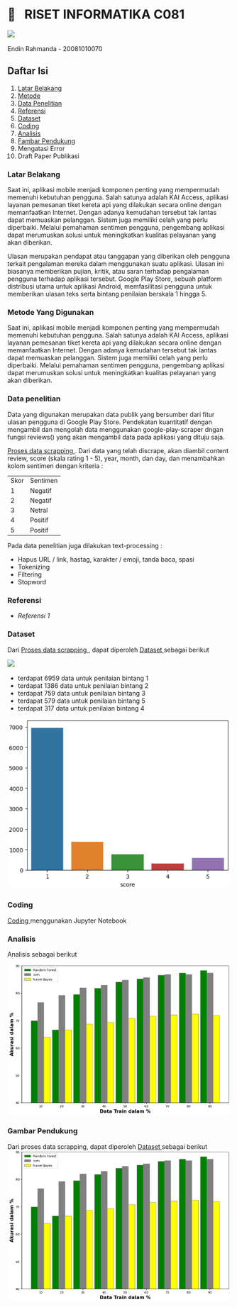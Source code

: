 <h1> 🔰 &nbsp; RISET INFORMATIKA C081 </h1>
<p align=”center”>
<img width=”200" height=”200" src="https://github.com/donxuiqote/riset_informatika_c081/assets/113412835/c1cea88e-afaf-4d95-9e2c-e312d6a94b90">
</p>

<p> Endin Rahmanda - 20081010070  </p>

<h2> Daftar Isi </h2>

<ol>
    <li> <a href="#latar_belakang"> Latar Belakang </a> </li>
    <li> <a href="#metode"> Metode </a> </li>
    <li> <a href="#data"> Data Penelitian </a> </li>
    <li> <a href="#referensi"> Referensi </a> </li>
    <li> <a href="#dataset"> Dataset </a> </li>
    <li> <a href="#coding"> Coding </a> </li>
    <li> <a href="#analisis"> Analisis </a> </li>
    <li> <a href="#pendukung"> Fambar Pendukung </a> </li>
    <li> Mengatasi Error </li>
    <li> Draft Paper Publikasi </li>
</ol>

<h3 id="latar_belakang"> Latar Belakang </h3>
<p>Saat ini, aplikasi mobile menjadi komponen penting yang mempermudah memenuhi kebutuhan pengguna. Salah satunya adalah KAI Access, aplikasi layanan pemesanan tiket kereta api yang dilakukan secara online dengan memanfaatkan Internet. Dengan adanya kemudahan tersebut tak lantas dapat memuaskan pelanggan. Sistem juga memiliki celah yang perlu diperbaiki. Melalui pemahaman sentimen pengguna, pengembang aplikasi dapat merumuskan solusi untuk meningkatkan kualitas pelayanan yang akan diberikan. 
	
<p>Ulasan merupakan pendapat atau tanggapan yang diberikan oleh pengguna terkait pengalaman mereka dalam menggunakan suatu aplikasi. Ulasan ini biasanya memberikan pujian, kritik, atau saran terhadap pengalaman pengguna terhadap aplikasi tersebut. Google Play Store, sebuah platform distribusi utama untuk aplikasi Android, memfasilitasi pengguna untuk memberikan ulasan teks serta bintang penilaian berskala 1 hingga 5. </p>

<h3 id="metode"> Metode Yang Digunakan </h3>
<p>Saat ini, aplikasi mobile menjadi komponen penting yang mempermudah memenuhi kebutuhan pengguna. Salah satunya adalah KAI Access, aplikasi layanan pemesanan tiket kereta api yang dilakukan secara online dengan memanfaatkan Internet. Dengan adanya kemudahan tersebut tak lantas dapat memuaskan pelanggan. Sistem juga memiliki celah yang perlu diperbaiki. Melalui pemahaman sentimen pengguna, pengembang aplikasi dapat merumuskan solusi untuk meningkatkan kualitas pelayanan yang akan diberikan. </p>


<h3 id="data"> Data penelitian </h3>
<p>Data yang digunakan merupakan data publik yang bersumber dari fitur ulasan pengguna di Google Play Store. Pendekatan kuantitatif dengan mengambil dan mengolah data menggunakan google-play-scraper dngan fungsi reviews() yang akan mengambil data pada aplikasi yang dituju saja.

<a href="https://github.com/donxuiqote/riset_informatika_c081/blob/main/data_scrapping.ipynb"> Proses data scrapping </a>. Dari data yang telah discrape, akan diambil content review, score (skala rating 1 - 5), year, month, dan day, dan menambahkan kolom sentimen dengan kriteria :

<table>
	<tr>
		<td>Skor</td>
		<td>Sentimen</td>
	</tr>
	<tr>
		<td>1</td>
		<td>Negatif</td>
	</tr>
		<tr>
		<td>2</td>
		<td>Negatif</td>
	</tr>
		<tr>
		<td>3</td>
		<td>Netral</td>
	</tr>
		<tr>
		<td>4</td>
		<td>Positif</td>
	</tr>
		<tr>
		<td>5</td>
		<td>Positif</td>
	</tr>
</table>

Pada data penelitian juga dilakukan text-processing :
<ul>
	<li>Hapus URL / link, hastag, karakter / emoji, tanda baca, spasi </li>
	<li>Tokenizing</li>
	<li>Filtering</li>
	<li>Stopword</li>
</ul>

</p>

<h3 id="referensi"> Referensi </h3>

<ul>
	<li> <i> Referensi 1 </i> </li>
	
</ul>
<p> </p>

<h3 id="dataset"> Dataset </h3>
<p>
Dari <a href="https://github.com/donxuiqote/riset_informatika_c081/blob/main/data_scrapping.ipynb"> Proses data scrapping </a>, dapat diperoleh <a href="https://github.com/donxuiqote/riset_informatika_c081/blob/main/dataset.csv"> Dataset </a> sebagai berikut
	
<img src="https://github.com/donxuiqote/riset_informatika_c081/assets/113412835/314215fb-20ff-44fe-a0aa-594b8fc61891"> </img>

<ul>
	<li>terdapat 6959 data untuk penilaian bintang 1</li>
	<li>terdapat 1386 data untuk penilaian bintang 2</li>
	<li>terdapat 759 data untuk penilaian bintang 3</li>
	<li>terdapat 579 data untuk penilaian bintang 5</li>
	<li>terdapat 317 data untuk penilaian bintang 4</li>
</ul>

<img src="https://github.com/donxuiqote/riset_informatika_c081/blob/main/images/Screenshot%20(319).png">


</p>

<h3 id="coding"> Coding </h3>
<p>
<a href="https://github.com/donxuiqote/riset_informatika_c081/blob/main/coding.ipynb"> Coding </a> menggunakan Jupyter Notebook
</p>

<h3 id="analisis"> Analisis </h3>
<p>

 
Analisis sebagai berikut
	
<img src="https://github.com/donxuiqote/riset_informatika_c081/blob/main/images/Screenshot%20(324).png">
</p>

<h3 id="pendukung"> Gambar Pendukung </h3>
<p>
Dari proses data scrapping, dapat diperoleh <a href="https://github.com/donxuiqote/riset_informatika_c081/blob/main/dataset.csv"> Dataset </a> sebagai berikut
<img src="https://github.com/donxuiqote/riset_informatika_c081/blob/main/images/Screenshot%20(324).png">
</p>

